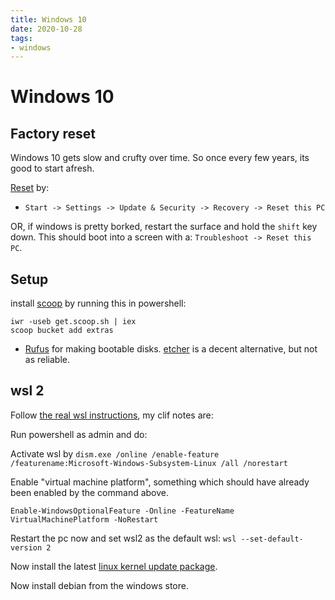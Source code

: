 ```yaml
---
title: Windows 10
date: 2020-10-28
tags:
- windows
---
```


# Windows 10

## Factory reset

Windows 10 gets slow and crufty over time. So once every few years, its good to start afresh. 

[Reset](https://support.microsoft.com/en-us/surface/restore-or-reset-surface-for-windows-10-e1fd649a-6396-a7de-2e87-7ba3b45e0fb1) by:

- `Start -> Settings -> Update & Security -> Recovery -> Reset this PC`

OR, if windows is pretty borked, restart the surface and hold the `shift` key down. This should boot into a screen with a: `Troubleshoot -> Reset this PC`.



## Setup

install [scoop](https://scoop.sh/) by running this in powershell:

```
iwr -useb get.scoop.sh | iex
scoop bucket add extras
```

- [Rufus](https://rufus.ie/) for making bootable disks. [etcher](https://www.balena.io/etcher/) is a decent alternative, but not as reliable.

## wsl 2

Follow [the real wsl instructions](https://docs.microsoft.com/en-us/windows/wsl/install-win10), my clif notes are:

Run powershell as admin and do:

Activate wsl by `dism.exe /online /enable-feature /featurename:Microsoft-Windows-Subsystem-Linux /all /norestart`

Enable "virtual machine platform", something which should have already been enabled by the command above.

`Enable-WindowsOptionalFeature -Online -FeatureName VirtualMachinePlatform -NoRestart`

Restart the pc now and set wsl2 as the default wsl: `wsl --set-default-version 2`

Now install the latest [linux kernel update package](https://wslstorestorage.blob.core.windows.net/wslblob/wsl_update_x64.msi).

Now install debian from the windows store.
